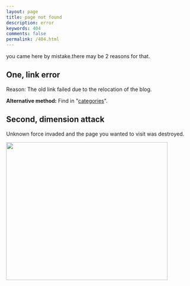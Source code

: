 ```yaml
---
layout: page
title: page not found
description: error
keywords: 404
comments: false
permalink: /404.html
---
```


you came here by mistake.there may be 2 reasons for that.

## One, link error

Reason: The old link failed due to the relocation of the blog.


**Alternative method:** Find in "[categories](/categories/)".

## Second, dimension attack

Unknown force invaded and the page you wanted to visit was destroyed.

        

  <style>
    pre {
          background: none;
          border: none;
    }
  </style>
<img src="https://github.com/khumnath/khumnath.github.io/blob/master/images/error.png" width="436" height="371">
  <pre>
    </pre>




